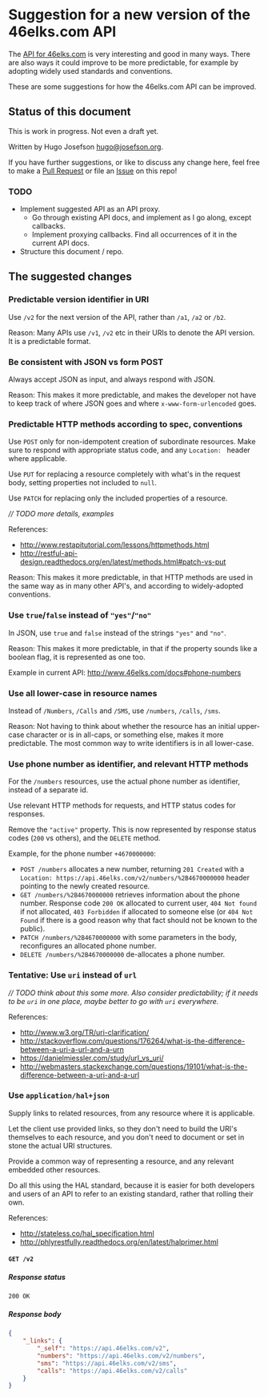 # Suggestion for a new version of the 46elks.com API

The [API for 46elks.com](http://www.46elks.com/docs) is very interesting and good in many ways. There are also ways it could improve to be more predictable, for example by adopting widely used standards and conventions.

These are some suggestions for how the 46elks.com API can be improved.

## Status of this document

This is work in progress. Not even a draft yet.

Written by Hugo Josefson <hugo@josefson.org>.

If you have further suggestions, or like to discuss any change here, feel free to make a [Pull Request](https://github.com/hugojosefson/46elks-api-suggestion/pulls) or file an [Issue](https://github.com/hugojosefson/46elks-api-suggestion/issues) on this repo!

### TODO

 * Implement suggested API as an API proxy.
   * Go through existing API docs, and implement as I go along, except callbacks.
   * Implement proxying callbacks. Find all occurrences of it in the current API docs.
 * Structure this document / repo.

## The suggested changes

### Predictable version identifier in URI

Use `/v2` for the next version of the API, rather than `/a1`, `/a2` or `/b2`.

Reason: Many APIs use `/v1`, `/v2` etc in their URIs to denote the API version. It is a predictable format.

### Be consistent with JSON vs form POST

Always accept JSON as input, and always respond with JSON.

Reason: This makes it more predictable, and makes the developer not have to keep track of where JSON goes and where `x-www-form-urlencoded` goes.

### Predictable HTTP methods according to spec, conventions

Use `POST` only for non-idempotent creation of subordinate resources. Make sure to respond with appropriate status code,
and any `Location: ` header where applicable.

Use `PUT` for replacing a resource completely with what's in the request body, setting properties not included to `null`.

Use `PATCH` for replacing only the included properties of a resource.

*// TODO more details, examples*

References:

  * http://www.restapitutorial.com/lessons/httpmethods.html
  * http://restful-api-design.readthedocs.org/en/latest/methods.html#patch-vs-put

Reason: This makes it more predictable, in that HTTP methods are used in the same way as in many other API's, and according to widely-adopted conventions.

### Use `true`/`false` instead of `"yes"`/`"no"`

In JSON, use `true` and `false` instead of the strings `"yes"` and `"no"`.

Reason: This makes it more predictable, in that if the property sounds like a boolean flag, it is represented as one too.

Example in current API: http://www.46elks.com/docs#phone-numbers

### Use all lower-case in resource names

Instead of `/Numbers`, `/Calls` and `/SMS`, use `/numbers`, `/calls`, `/sms`.

Reason: Not having to think about whether the resource has an initial upper-case character or is in all-caps, or something else, makes it more predictable. The most common way to write identifiers is in all lower-case.

### Use phone number as identifier, and relevant HTTP methods

For the `/numbers` resources, use the actual phone number as identifier, instead of a separate id.

Use relevant HTTP methods for requests, and HTTP status codes for responses.

Remove the `"active"` property. This is now represented by response status codes (`200` vs others), and the `DELETE` method.

Example, for the phone number `+4670000000`:

  * `POST /numbers` allocates a new number, returning `201 Created` with a `Location: https://api.46elks.com/v2/numbers/%2B4670000000` header pointing to the newly created resource.
  * `GET /numbers/%2B4670000000` retrieves information about the phone number. Response code `200 OK` allocated to current user, `404 Not found` if not allocated, `403 Forbidden` if allocated to someone else (or `404 Not Found` if there is a good reason why that fact should not be known to the public).
  * `PATCH /numbers/%2B4670000000` with some parameters in the body, reconfigures an allocated phone number.
  * `DELETE /numbers/%2B4670000000` de-allocates a phone number.

### Tentative: Use `uri` instead of `url`

*// TODO think about this some more. Also consider predictability; if it needs to be `uri` in one place, maybe better to go with `uri` everywhere.*

References:

  * http://www.w3.org/TR/uri-clarification/
  * http://stackoverflow.com/questions/176264/what-is-the-difference-between-a-uri-a-url-and-a-urn
  * https://danielmiessler.com/study/url_vs_uri/
  * http://webmasters.stackexchange.com/questions/19101/what-is-the-difference-between-a-uri-and-a-url

### Use `application/hal+json`

Supply links to related resources, from any resource where it is applicable.

Let the client use provided links, so they don't need to build the URI's themselves to each resource, and you don't need to document or set in stone the actual URI structures.

Provide a common way of representing a resource, and any relevant embedded other resources.

Do all this using the HAL standard, because it is easier for both developers and users of an API to refer to an existing standard, rather that rolling their own.

References:

  * http://stateless.co/hal_specification.html
  * http://phlyrestfully.readthedocs.org/en/latest/halprimer.html

#### `GET /v2`

##### Response status

`200 OK`

##### Response body

```json
{
    "_links": {
        "_self": "https://api.46elks.com/v2",
        "numbers": "https://api.46elks.com/v2/numbers",
        "sms": "https://api.46elks.com/v2/sms",
        "calls": "https://api.46elks.com/v2/calls"
    }
}
```
